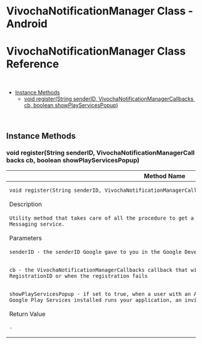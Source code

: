 # VivochaNotificationManager Class - Android

# **VivochaNotificationManager Class Reference**

 

-   [Instance
    Methods](#VivochaNotificationManagerClass-Android-InstanceMethods)
    -   [void register(String senderID, VivochaNotificationManagerCallbacks cb, boolean showPlayServicesPopup)](#VivochaNotificationManagerClass-Android-voidregister(StringsenderID,VivochaNotificationManagerCallbackscb,booleanshowPlayServicesPopup))

  

 

## **Instance Methods**

### void register(String senderID, VivochaNotificationManagerCallbacks cb, boolean showPlayServicesPopup)

<table>
<colgroup>
<col style="width: 100%" />
</colgroup>
<thead>
<tr class="header">
<th>Method Name</th>
</tr>
</thead>
<tbody>
<tr class="odd">
<td><pre><code>void register(String senderID, VivochaNotificationManagerCallbacks cb, boolean showPlayServicesPopup)</code></pre></td>
</tr>
<tr class="even">
<td>Description</td>
</tr>
<tr class="odd">
<td><pre><code>Utility method that takes care of all the procedure to get a RegistrationID from the Google Cloud Messaging service.</code></pre></td>
</tr>
<tr class="even">
<td>Parameters</td>
</tr>
<tr class="odd">
<td><pre><code>senderID - the senderID Google gave to you in the Google Developer Console (a.k.a. Project Number)</code></pre></td>
</tr>
<tr class="even">
<td><pre><code>cb - the VivochaNotificationManagerCallbacks callback that will be fired when the GCM returns a RegistrationID or when the registration fails</code></pre></td>
</tr>
<tr class="odd">
<td><pre><code>showPlayServicesPopup - if set to true, when a user with an Android phone that doesn&#39;t have the Google Play Services installed runs your application, an invitation to install them will be shown.</code></pre></td>
</tr>
<tr class="even">
<td>Return Value</td>
</tr>
<tr class="odd">
<td><pre><code>-</code></pre></td>
</tr>
</tbody>
</table>
